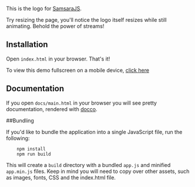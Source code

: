 This is the logo for [SamsaraJS](http://samsaraJS.org). 

Try resizing the page, you'll notice the logo itself resizes while still animating. 
Behold the power of streams!

## Installation

Open `index.html` in your browser. That's it!

To view this demo fullscreen on a mobile device, [click here](http://samsarajs.org/demos/Logo/index.html)

## Documentation

If you open `docs/main.html` in your browser you will see pretty documentation, rendered with [docco](https://jashkenas.github.io/docco/).

##Bundling

If you'd like to bundle the application into a single JavaScript file, run the following:
 
```
	npm install
	npm run build
```

This will create a `build` directory with a bundled `app.js` and minified `app.min.js` files. Keep in mind
you will need to copy over other assets, such as images, fonts, CSS and the index.html file.
